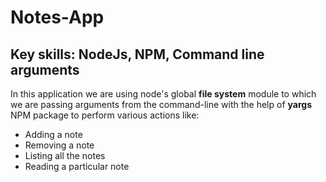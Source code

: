 # Notes-App
## Key skills: NodeJs, NPM, Command line arguments
In this application we are using node's global **file system** module to which we are passing arguments from the command-line with the 
help of **yargs** NPM package to perform various actions like:
- Adding a note
- Removing a note
- Listing all the notes 
- Reading a particular note
